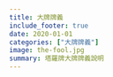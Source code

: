```yaml
---
title: 大牌牌義
include_footer: true
date: 2020-01-01
categories: ["大牌牌義"]
image: the-fool.jpg
summary: 塔羅牌大牌牌義說明
---
```

